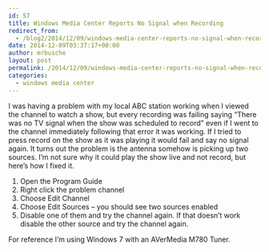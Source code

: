 ```yaml
---
id: 57
title: Windows Media Center Reports No Signal when Recording
redirect_from:
  - /blog2/2014/12/09/windows-media-center-reports-no-signal-when-recording/
date: 2014-12-09T03:37:17+00:00
author: mrbusche
layout: post
permalink: /2014/12/09/windows-media-center-reports-no-signal-when-recording/
categories:
  - windows media center
---
```


I was having a problem with my local ABC station working when I viewed the channel to watch a show, but every recording was failing saying &#8220;There was no TV signal when the show was scheduled to record&#8221; even if I went to the channel immediately following that error it was working. If I tried to press record on the show as it was playing it would fail and say no signal again. It turns out the problem is the antenna somehow is picking up two sources. I&#8217;m not sure why it could play the show live and not record, but here&#8217;s how I fixed it.

1. Open the Program Guide
2. Right click the problem channel
3. Choose Edit Channel
4. Choose Edit Sources &#8211; you should see two sources enabled
5. Disable one of them and try the channel again. If that doesn&#8217;t work disable the other source and try the channel again.

For reference I&#8217;m using Windows 7 with an AVerMedia M780 Tuner.
